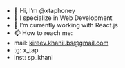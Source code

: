 - 👋 Hi, I’m @xtaphoney
- 👀 I specialize in Web Development
- 🌱 I’m currently working with React.js
- 📫 How to reach me:
- mail: kireev.khanil.bs@gmail.com
- tg: x_tap
- inst: sp_khani

<!---
xtaphoney/xtaphoney is a ✨ special ✨ repository because its `README.md` (this file) appears on your GitHub profile.
You can click the Preview link to take a look at your changes.
--->
